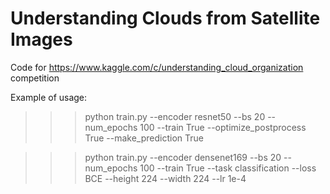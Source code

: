 # Understanding Clouds from Satellite Images
 
Code for https://www.kaggle.com/c/understanding_cloud_organization competition

Example of usage:
>>> python train.py --encoder resnet50 --bs 20 --num_epochs 100 --train True --optimize_postprocess True --make_prediction True

>>> python train.py --encoder densenet169 --bs 20 --num_epochs 100 --train True --task classification --loss BCE --height 224 --width 224 --lr 1e-4
